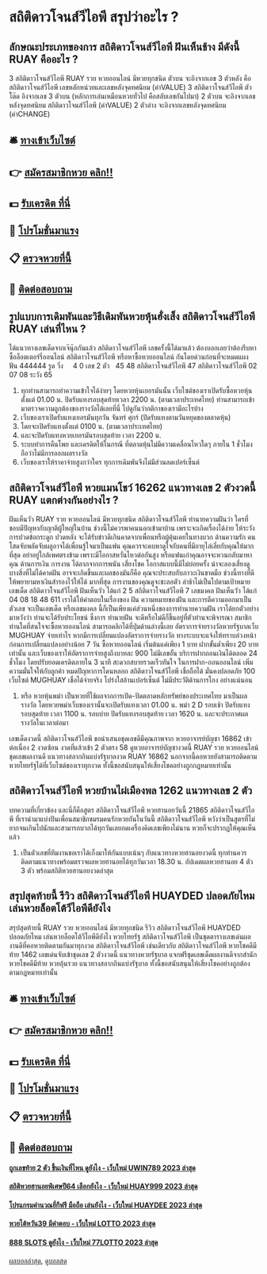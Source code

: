 # สถิติดาวโจนส์วีไอพี สรุปว่าอะไร ?
## ลักษณะประเภทของการ สถิติดาวโจนส์วีไอพี ฝันเห็นช้าง มีดังนี้ RUAY คืออะไร ?
3 สถิติดาวโจนส์วีไอพี RUAY รวย หวยออนไลน์ มีหวยทุกชนิด ตัวบน จะอิงจากเลข 3 ตัวหลัง คือ สถิติดาวโจนส์วีไอพี เลขหลักหน่วยและเลขหลังจุดทศนิยม (ค่าVALUE)
3 สถิติดาวโจนส์วีไอพี ตัวโต๊ด อิงจากเลข 3 ตัวบน (หลักการเล่นเหมือนหวยทั่วไป คือสลับเลขกันไปมา)
2 ตัวบน จะอิงจากเลขหลังจุดทศนิยม สถิติดาวโจนส์วีไอพี (ค่าVALUE)
2 ตัวล่าง จะอิงจากเลขหลังจุดทศนิยม (ค่าCHANGE)

## 🛎 [ทางเข้าเว็บไซต์](https://bit.ly/3BG5bNw)
## 👉 [สมัครสมาชิกหวย คลิก!!](https://bit.ly/3BG5bNw)
## 💵 [รับเครดิต ที่นี่](https://bit.ly/3C3mvgS)
## 👑 [โปรโมชั่นมาแรง](https://bit.ly/3C3mvgS)
## 📋 [ตรวจหวยที่นี้](https://bit.ly/3C3mvgS)
## 📱 [ติดต่อสอบถาม](https://bit.ly/3C3mvgS)

## รูปแบบการเดิมพันและวิธีเดิมพันหวยหุ้นฮั่งเส็ง สถิติดาวโจนส์วีไอพี RUAY เล่นที่ไหน ?
ได้แนวทางเลขเด็ดจากเจ๊นุ๊กกันแล้ว สถิติดาวโจนส์วีไอพี เลขครั้งนี้ได้มาแล้ว ต้องบอกเลยว่าต้องรีบหาซื้อล็อตเตอร์รี่ออนไลน์ สถิติดาวโจนส์วีไอพี หรือหาซื้อหวยออนไลน์ กันโดยด่วนก่อนที่จะหมดแผง
ฟัน 444444
รูด วิ่ง     4 0
เลข 2 ตัว   45 48 สถิติดาวโจนส์วีไอพี 47 สถิติดาวโจนส์วีไอพี 02 07 08
ระวัง 65
1. ทุกท่านสามารถทำความเข้าใจได้ง่ายๆ โดยหวยหุ้นเยอรมันนั้น เว็บไซต์ของเราเปิดรับซื้อหวยหุ้นตั้งแต่ 01.00 น. ปิดรับแทงรอบสุดท้ายเวลา 2200 น. (ตามเวลาประเทศไทย) ท่านสามารถเข้ามาตรวจความถูกต้องของรางวัลได้เลยที่นี่ ไปดูกันว่ากติกาของเรามีอะไรบ้าง
2. เว็บของเราเปิดรับแทงเยอรมันทุกวัน จันทร์ ศุกร์ (ปิดรับแทงตามวันหยุดของตลาดหุ้น)
3. โดยจะเปิดรับแทงตั้งแต่ 0100 น. (ตามเวลาประเทศไทย)
4. และจะปิดรับแทงหวยเยอรมันรอบสุดท้าย เวลา 2200 น.
5. ระบบทำการคืนโพย และเครดิตให้ในกรณี ที่ตลาดหุ้นไม่มีความเคลื่อนไหวใดๆ ภายใน 1 ชั่วโมง ถือว่าไม่มีการออกผลรางวัล
6. เว็บของเราให้ราคาจ่ายสูงกว่าใคร ทุกการเดิมพันจึงไม่มีส่วนลดเปอร์เซ็นต์

## สถิติดาวโจนส์วีไอพี หวยแมนโชว์ 16262 แนวทางเลข 2 ตัวงวดนี้ RUAY แตกต่างกันอย่างไร ?
ฝันเห็นวัว RUAY รวย หวยออนไลน์ มีหวยทุกชนิด สถิติดาวโจนส์วีไอพี ทำนายความฝันว่า ใครที่ชอบมีปัญหากับญาติผู้ใหญ่ในบ้าน ช่วงนี้ไม่ควรพาคนนอกเข้ามาบ้าน เพราะจะเกิดเรื่องได้ง่าย ให้ระวังการปวดข้อกระดูก ปวดหลัง จะได้รับข่าวดีเกินคาดจากเพื่อนหรือผู้คุ้นเคยในทางบวก
ด้านความรัก คนโสดจับพลัดจับผลูอาจได้เพื่อนรู้ใจมาเป็นแฟน คุณควรจะคบหาดูใจกับคนที่มีอายุไล่เลี่ยกับคุณให้มากที่สุด อย่าอยู่ใกล้เพศตรงข้าม เพราะมีโอกาสหวั่นไหวต่อกันสูง หรือแฟนเก่าคุณอาจจะหวนกลับมาหาคุณ
ด้านการเงิน การงาน ได้ลาภจากการพนัน เสี่ยงโชค โอกาสแบบนี้มีไม่บ่อยครั้ง น่าจะลองเสี่ยงดูบางสิ่งที่ไม่ได้คาดฝัน อาจจะเกิดขึ้นและผลของมันก็คือ คุณจะประสบกับภาวะเงินขาดมือ ช่วงนี้ทางที่ดีให้พยายามหาเงินสำรองไว้ให้ได้ มากที่สุด การงานของคุณดูจะชะลอตัว ล่าช้าไม่เป็นไปตามเป้าหมาย
เลขเด็ด สถิติดาวโจนส์วีไอพี ฝันเห็นวัว ได้แก่ 2 5 สถิติดาวโจนส์วีไอพี 7
เลขมงคล ฝันเห็นวัว ได้แก่ 04 08 18 48 611
เราได้ให้คำตอบในเรื่องของ ฝัน ความหมายของฝัน และการตีความออกมาเป็นตัวเลข จะเป็นเลขเด็ด หรือเลขมงคล นี้ก็เป็นเพียงแค่ส่วนหนึ่งของการทำนายความฝัน เราได้ยกตัวอย่างมาหวังว่า ท่านจะได้รับประโยชน์ ซึ่งการ ทำนายฝัน จะดีหรือไม่ดีก็ขึ้นอยู่ที่ตัวท่านจะพิจารณา
สมาชิกท่านใดที่สนใจจะซื้อหวยออนไลน์ สามารถคลิกได้ที่ปุ่มด้านล่างนี้เลย
อัตราการจ่ายรางวัลหวยรัฐบาลเว็บ MUGHUAY จ่ายเท่าไร
หากมีการเปลี่ยนแปลงอัตราการจ่ายรางวัล ทางระบบจะแจ้งให้ทราบล่วงหน้าก่อนการเปลี่ยนแปลงอย่างน้อย 7 วัน
ซื้อหวยออนไลน์ เริ่มต้นแค่เพียง 1 บาท ฝากขั้นต่ำเพียง 20 บาท เท่านั้น และเว็บของเราให้อัตราการจ่ายสูงถึงบาทละ 900 ไม่มีเลขอั้น บริการฝากถอนเงินได้ตลอด 24 ชั่วโมง โดยปรับยอดเครดิตภายใน 3 นาที สะดวกสบายรวดเร็วทันใจ ในการฝาก-ถอนออนไลน์ เพิ่มความมั่นใจให้กับลูกค้า หมดปัญหาการโดนหลอก สถิติดาวโจนส์วีไอพี เชื่อถือได้ มั่นคงปลอดภัย 100 เว็บไซต์ MUGHUAY เชื่อได้จ่ายจริง โปร่งใสล้านเปอร์เซ็นต์ ไม่มีประวัติด้านการโกง อย่างแน่นอน
1. หรือ หวยหุ้นพม่า เป็นหวยที่ใช้ผลจากการเปิด-ปิดตลาดหลักทรัพย์ของประเทศไทย มาเป็นผลรางวัล โดยหวยพม่าเว็บของเรานั้นจะเปิดรับแทงเวลา 01.00 น. พม่า 2 D รอบเช้า ปิดรับแทงรอบสุดท้าย เวลา 1100 น. รอบบ่าย ปิดรับแทงรอบสุดท้าย เวลา 1620 น. และจะประกาศผลรางวัลในเวลาต่อมา

เลขเด็ดงวดนี้ สถิติดาวโจนส์วีไอพี ขอนำเสนอชุดเลขดีมีคุณภาพจาก หวยอาจารย์บัญชา 16862 เข้าต่อเนื่อง 2 งวดซ้อน งวดที่แล้วเข้า 2 ตัวตรง 58 ดูหวยอาจารย์บัญชางวดนี้ RUAY รวย หวยออนไลน์ ชุดเลขผลงานดี แนวทางสลากกินแบ่งรัฐบาลงวด RUAY 16862 นอกจากนี้คอหวยยังสามารถติดตามหวยไทยรัฐได้ที่เว็บไซต์ของเราทุกงวด ทั้งนี้ขอสนับสนุนให้เสี่ยงโชคอย่างถูกกฎหมายเท่านั้น

## สถิติดาวโจนส์วีไอพี หวยบ้านไผ่เมืองพล 1262 แนวทางเลข 2 ตัว
บทความที่เกี่ยวข้อง
และนี่ก็คือสูตร สถิติดาวโจนส์วีไอพี หวยฮานอยวันนี้ 21865 สถิติดาวโจนส์วีไอพี ที่เรานำมาแบ่งปันเพื่อนสมาชิกชมรมคนรักหวยกันในวันนี้ สถิติดาวโจนส์วีไอพี หวังว่าเป็นสูตรที่ไม่ยากจนเกินไปนักและสามารถบวกได้ทุกวันเลยกดเครื่องคิดเลขเพียงไม่นาน หวยก็จะปรากฏให้คุณเห็นแล้ว
1. เป็นตัวเลขที่ทีมงานขอเราได้เก็งมาให้กันแบบเน้นๆ กับแนวทางหวยฮานอยงวดนี้ ทุกท่านควรติดตามแนวทางพร้อมตรวจผลหวยฮานอยได้ทุกวันเวลา 18.30 น. อัปเดตผลหวยฮานอย 4 ตัว 3 ตัว พร้อมสถิติหวยฮานอยงวดล่าสุด

## สรุปสุดท้ายนี้ รีวิว สถิติดาวโจนส์วีไอพี HUAYDED ปลอดภัยไหม เล่นหวยล็อตโต้วีไอพีดียังไง
สรุปสุดท้ายนี้ RUAY รวย หวยออนไลน์ มีหวยทุกชนิด รีวิว สถิติดาวโจนส์วีไอพี HUAYDED ปลอดภัยไหม เล่นหวยล็อตโต้วีไอพีดียังไง หวยไทยรัฐ สถิติดาวโจนส์วีไอพี เป็นชุดตารางเลขเด่นผลงานดีที่คอหวยติดตามกันมาทุกงวด สถิติดาวโจนส์วีไอพี เช่นเดียวกับ สถิติดาวโจนส์วีไอพี หวยโชคดีมีท้าย 1462 เลขเด่นจับเข้าชุดเลข 2 ตัวงวดนี้ แนวทางหวยรัฐบาล แจกฟรีชุดเลขเด็ดผลงานดีจากสำนักหวยโชคดีมีท้าย หวยลุ้นรวย แนวทางสลากกินแบ่งรัฐบาล ทั้งนี้ขอสนับสนุนให้เสี่ยงโชคอย่างถูกต้องตามกฎหมายเท่านั้น

## 🛎 [ทางเข้าเว็บไซต์](https://bit.ly/3BG5bNw)
## 👉 [สมัครสมาชิกหวย คลิก!!](https://bit.ly/3BG5bNw)
## 💵 [รับเครดิต ที่นี่](https://bit.ly/3C3mvgS)
## 👑 [โปรโมชั่นมาแรง](https://bit.ly/3C3mvgS)
## 📋 [ตรวจหวยที่นี้](https://bit.ly/3C3mvgS)
## 📱 [ติดต่อสอบถาม](https://bit.ly/3C3mvgS)

#### [ถูกเลขท้าย 2 ตัว ขึ้นเงินที่ไหน ดูยังไง - เว็บใหม่ UWIN789 2023 ล่าสุด](https://atom.io/themes/ถูกเลขท้าย%202%20ตัว%20ขึ้นเงินที่ไหน%20ดูยังไง%20-%20เว็บใหม่%20uwin789%202023%20ล่าสุด)
#### [สถิติหวยฮานอยพิเศษปี64 เลือกยังไง - เว็บใหม่ HUAY999 2023 ล่าสุด](https://atom.io/themes/สถิติหวยฮานอยพิเศษปี64%20เลือกยังไง%20-%20เว็บใหม่%20huay999%202023%20ล่าสุด)
#### [โปรแกรมคํานวณยี่กีฟรี มือถือ เล่นยังไง - เว็บใหม่ HUAYDEE 2023 ล่าสุด](https://atom.io/themes/โปรแกรมคํานวณยี่กีฟรี%20มือถือ%20เล่นยังไง%20-%20เว็บใหม่%20huaydee%202023%20ล่าสุด)
#### [หวยไต้หวัน39 มีคำตอบ - เว็บใหม่ LOTTO 2023 ล่าสุด](https://atom.io/themes/หวยไต้หวัน39%20มีคำตอบ%20-%20เว็บใหม่%20lotto%202023%20ล่าสุด)
#### [888 SLOTS ดูยังไง - เว็บใหม่ 77LOTTO 2023 ล่าสุด](https://atom.io/themes/888%20slots%20ดูยังไง%20-%20เว็บใหม่%2077lotto%202023%20ล่าสุด)

[ผลบอลล่าสุด](https://siamsport.tv "ผลบอลล่าสุด"), [ดูบอลสด](https://siamsport.tv/ดูบอลสด "ดูบอลสด")